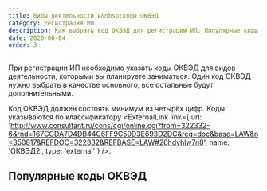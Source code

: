 ```yaml
---
title: Виды деятельности и&nbsp;коды ОКВЭД
category: Регистрация ИП
description: Как выбрать код ОКВЭД для регистрации ИП. Популярные коды ОКВЭД
date: 2020-06-04
order: 3
---
```


При&nbsp;регистрации ИП необходимо указать коды ОКВЭД для видов деятельности, которыми вы&nbsp;планируете заниматься. Один код ОКВЭД нужно выбрать в&nbsp;качестве основного, все остальные будут дополнительными.

Код ОКВЭД должен состоять минимум из&nbsp;четырёх цифр. Коды указываются по&nbsp;классификатору <ExternalLink link={ url: 'http://www.consultant.ru/cons/cgi/online.cgi?from=322332-6&rnd=167CCDA7D4DB44C6FF9C59D3E693D2DC&req=doc&base=LAW&n=350817&REFDOC=322332&REFBASE=LAW#26hdvhlw7n8', name: 'ОКВЭД2', type: 'external' } />.

## Популярные коды ОКВЭД

